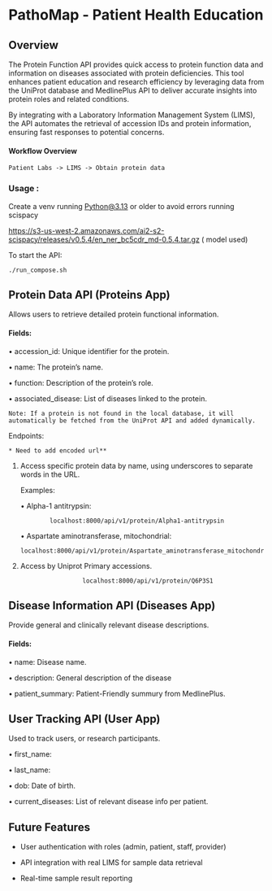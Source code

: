 # PathoMap - Patient Health Education

## Overview

The Protein Function API provides quick access to protein function data and information on diseases associated with protein deficiencies. This tool enhances patient education and research efficiency by leveraging data from the UniProt database and MedlinePlus API to deliver accurate insights into protein roles and related conditions.

By integrating with a Laboratory Information Management System (LIMS), the API automates the retrieval of accession IDs and protein information, ensuring fast responses to potential concerns.

#### Workflow Overview
```
Patient Labs -> LIMS -> Obtain protein data
```

### Usage : 
Create a venv running Python@3.13 or older to avoid errors running scispacy

https://s3-us-west-2.amazonaws.com/ai2-s2-scispacy/releases/v0.5.4/en_ner_bc5cdr_md-0.5.4.tar.gz ( model used) 


To start the API:

```
./run_compose.sh
```

## Protein Data API (Proteins App)
Allows users to retrieve detailed protein functional information.

#### Fields:

• accession_id: Unique identifier for the protein.

• name: The protein’s name.

• function: Description of the protein’s role.

• associated_disease: List of diseases linked to the protein.

`Note: If a protein is not found in the local database, it will automatically be fetched from the UniProt API and added dynamically.`

Endpoints: 

`* Need to add encoded url**`

1.	Access specific protein data by name, using underscores to separate words in the URL.
        
     Examples:

	•	Alpha-1 antitrypsin:

                localhost:8000/api/v1/protein/Alpha1-antitrypsin

	•	Aspartate aminotransferase, mitochondrial:

    	localhost:8000/api/v1/protein/Aspartate_aminotransferase_mitochondrial

2. Access by Uniprot Primary accessions.

						localhost:8000/api/v1/protein/Q6P3S1

## Disease Information API (Diseases App)

Provide general and clinically relevant disease descriptions.

#### Fields:

• name: Disease name.

• description: General description of the disease

• patient_summary: Patient-Friendly summury from MedlinePlus.

	
## User Tracking API (User App)
Used to track users, or research participants. 

• first_name:

• last_name: 

• dob: Date of birth.

• current_diseases: List of relevant disease info per patient.


## Future Features
- User authentication with roles (admin, patient, staff, provider)

- API integration with real LIMS for sample data retrieval

- Real-time sample result reporting
